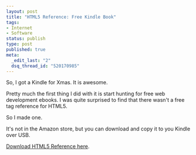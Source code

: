 ```yaml
--- 
layout: post
title: "HTML5 Reference: Free Kindle Book"
tags: 
- Internet
- Software
status: publish
type: post
published: true
meta: 
  _edit_last: "2"
  dsq_thread_id: "520170985"
---
```

So, I got a Kindle for Xmas. It is awesome.

Pretty much the first thing I did with it is start hunting for free web development ebooks. I was quite surprised to find that there wasn't a free tag reference for HTML5.

So I made one.

It's not in the Amazon store, but you can download and copy it to you Kindle over USB.

<a href="http://dl.dropbox.com/u/40327200/web/downloads/HTML5_Reference.mobi">Download HTML5 Reference here</a>.
